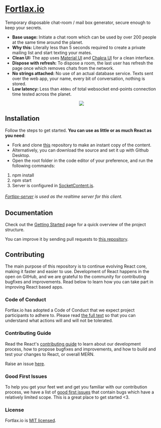 # [Fortlax.io](https://fortlax.vercel.app)

Temporary disposable chat-room / mail box generator, secure enough to keep your secrets.

* **Base usage:** Initiate a chat room which can be used by over 200 people at the same time around the planet.
* **Why this:** Literally less than 5 seconds required to create a private mailing list and start texting your mates.
* **Clean UI:** The app uses [Material UI](https://mui.com/) and [Chakra UI](https://chakra-ui.com/) for a clean interface.
* **Dispose with refresh:** To dispose a room, the last user has refresh the page once which removes chats from the network.
* **No strings attached:** No use of an actual database service. Texts sent over the web app, your name, every bit of conversation, nothing is stored.
* **Low latency:** Less than `400ms` of total websocket end-points connection time tested across the planet.
<div align="center">
  <img src="https://user-images.githubusercontent.com/76242518/182447905-296aed99-64b2-4e13-86d3-bddbb2f8e1fe.png">
</div>


## Installation

Follow the steps to get started. **You can use as little or as much React as you need**:

* Fork and clone [this](https://github.com/sambhavsaxena/fortlax.io) repository to make an instant copy of the content.
* Alternatively, you can download the source and set it up with Github Desktop.
* Open the root folder in the code editor of your preference, and run the following commands:

1) npm install
2) npm start
3) Server is configured in [SocketContent.js](https://github.com/sambhavsaxena/fortlax.io/blob/main/src/socketContext.js).

###### [Fortlax-server](https://github.com/sambhavsaxena/fortlax-server) is used as the realtime server for this client.

## Documentation

Check out the [Getting Started](https://reactjs.org/docs/getting-started.html) page for a quick overview of the project structure.

You can improve it by sending pull requests to [this repository](https://github.com/sambhavsaxena/fortlax.io).

## Contributing
The main purpose of this repository is to continue evolving React core, making it faster and easier to use. Development of React happens in the open on GitHub, and we are grateful to the community for contributing bugfixes and improvements. Read below to learn how you can take part in improving React based apps.

### Code of Conduct
Fortlax.io has adopted a Code of Conduct that we expect project participants to adhere to. Please read [the full text](https://code.fb.com/codeofconduct) so that you can understand what actions will and will not be tolerated.

### Contributing Guide
Read the React's [contributing guide](https://reactjs.org/contributing/how-to-contribute.html) to learn about our development process, how to propose bugfixes and improvements, and how to build and test your changes to React, or overall MERN.

Raise an issue [here](https://github.com/sambhavsaxena/fortlax.io/issues).

### Good First Issues
To help you get your feet wet and get you familiar with our contribution process, we have a list of [good first issues](https://github.com/sambhavsaxena/fortlax.io/labels/good%20first%20issue) that contain bugs which have a relatively limited scope. This is a great place to get started <3.

### License
Fortlax.io is [MIT licensed](./LICENSE).
